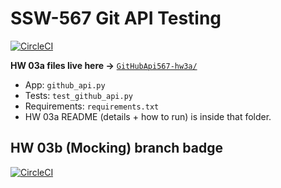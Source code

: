 # SSW-567 Git API Testing

[![CircleCI](https://dl.circleci.com/status-badge/img/gh/Rymarmar/SSW-567-Git-API-Testing/tree/main.svg?style=svg)](https://dl.circleci.com/status-badge/redirect/gh/Rymarmar/SSW-567-Git-API-Testing/tree/main)

**HW 03a files live here →** [`GitHubApi567-hw3a/`](GitHubApi567-hw3a/)

- App: `github_api.py`  
- Tests: `test_github_api.py`  
- Requirements: `requirements.txt`  
- HW 03a README (details + how to run) is inside that folder.

## HW 03b (Mocking) branch badge
[![CircleCI](https://dl.circleci.com/status-badge/img/gh/Rymarmar/SSW-567-Git-API-Testing/tree/HW03a_Mocking.svg?style=svg)](https://dl.circleci.com/status-badge/redirect/gh/Rymarmar/SSW-567-Git-API-Testing/tree/HW03a_Mocking)
